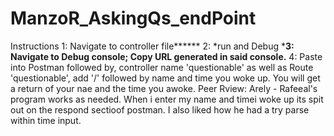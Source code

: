 # ManzoR_AskingQs_endPoint

Instructions 1: Navigate to controller file****** 2: *run and Debug *****3: Navigate to Debug console; Copy URL generated in said console.**** 4: Paste into Postman followed by, controller name 'questionable' as well as Route 'questionable', add '/' followed by name and time you woke up. 
You will get a return of your nae and the time you awoke.
Peer Rview: Arely - Rafeeal's program works as needed. When i enter my name and timei woke up its spit out on the respond sectioof postman. I also liked how he had a try parse within time input.
